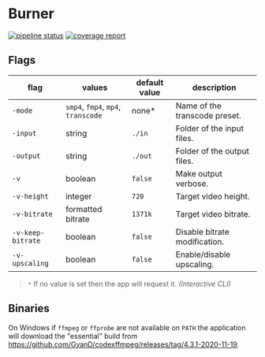 # Burner

[![pipeline status](https://github.com/shiroi-usagi/burner/badges/master/pipeline.svg)](https://github.com/shiroi-usagi/burner/commits/master)
[![coverage report](https://github.com/shiroi-usagi/burner/badges/master/coverage.svg)](https://github.com/shiroi-usagi/burner/commits/master)

## Flags

| flag              | values                            | default value  | description                   |
|-------------------|-----------------------------------|----------------|-------------------------------|
| `-mode`           | `smp4`, `fmp4`, `mp4`, `transcode`| none*          | Name of the transcode preset. |
| `-input`          | string                            | `./in`         | Folder of the input files.    |
| `-output`         | string                            | `./out`        | Folder of the output files.   |
| `-v`              | boolean                           | `false`        | Make output verbose.          |
| `-v-height`       | integer                           | `720`          | Target video height.          |
| `-v-bitrate`      | formatted bitrate                 | `1371k`        | Target video bitrate.         |
| `-v-keep-bitrate` | boolean                           | `false`        | Disable bitrate modification. |
| `-v-upscaling`    | boolean                           | `false`        | Enable/disable upscaling.     |

> `*` If no value is set then the app will request it. _(Interactive CLI)_

## Binaries

On Windows if `ffmpeg` or `ffprobe` are not available on `PATH` the application will download the "essential" build from https://github.com/GyanD/codexffmpeg/releases/tag/4.3.1-2020-11-19.
